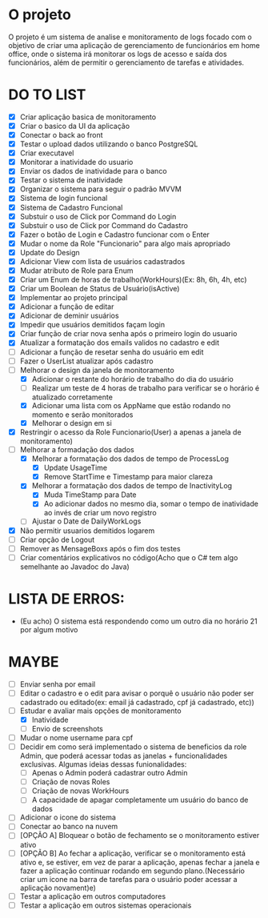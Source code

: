 ﻿# O projeto
O projeto é um sistema de analise e monitoramento de logs focado com o objetivo de criar uma aplicação de gerenciamento de funcionários em home office, onde o sistema irá monitorar os logs de acesso e saída dos funcionários, além de permitir o gerenciamento de tarefas e atividades.

# DO TO LIST
- [x] Criar aplicação basica de monitoramento
- [x] Criar o basico da UI da aplicação
- [x] Conectar o back ao front
- [x] Testar o upload dados utilizando o banco PostgreSQL
- [x] Criar executavel <!-- C:source\repos\TCC_WPF\TCC_WPF\bin\Release\net8.0-windows -->
- [x] Monitorar a inatividade do usuario
- [x] Enviar os dados de inatividade para o banco
- [x] Testar o sistema de inatividade
- [x] Organizar o sistema para seguir o padrão MVVM
- [x] Sistema de login funcional
- [x] Sistema de Cadastro Funcional
- [x] Substuir o uso de Click por Command do Login
- [x] Substuir o uso de Click por Command do Cadastro
- [x] Fazer o botão de Login e Cadastro funcionar com o Enter
- [x] Mudar o nome da Role "Funcionario" para algo mais apropriado
- [x] Update do Design
- [x] Adicionar View com lista de usuários cadastrados
- [x] Mudar atributo de Role para Enum
- [x] Criar um Enum de horas de trabalho(WorkHours)(Ex: 8h, 6h, 4h, etc)
- [x] Criar um Boolean de Status de Usuário(isActive)
- [x] Implementar ao projeto principal
- [x] Adicionar a função de editar
- [x] Adicionar de deminir usuários
- [x] Impedir que usuários demitidos façam login
- [x] Criar função de criar nova senha após o primeiro login do usuario
- [x] Atualizar a formatação dos emails validos no cadastro e edit
- [ ] Adicionar a função de resetar senha do usuário em edit
- [ ] Fazer o UserList atualizar após cadastro
- [ ] Melhorar o design da janela de monitoramento
	- [x] Adicionar o restante do horário de trabalho do dia do usuário
	- [ ] Realizar um teste de 4 horas de trabalho para verificar se o horário é atualizado corretamente 
	- [x] Adicionar uma lista com os AppName que estão rodando no momento e serão monitorados
	- [x] Melhorar o design em si
- [x] Restringir o acesso da Role Funcionario(User) a apenas a janela de monitoramento)
- [ ] Melhorar a formadação dos dados
	- [x] Melhorar a formatação dos dados de tempo de ProcessLog
		- [x] Update UsageTime
		- [x] Remove StartTime e Timestamp para maior clareza
	- [x] Melhorar a formatação dos dados de tempo de InactivityLog
		- [x] Muda TimeStamp para Date
		- [x] Ao adicionar dados no mesmo dia, somar o tempo de inatividade ao invés de criar um novo registro
	- [ ] Ajustar o Date de DailyWorkLogs
- [x] Não permitir usuarios demitidos logarem
- [ ] Criar opção de Logout
- [ ] Remover as MensageBoxs após o fim dos testes
- [ ] Criar comentários explicativos no código(Acho que o C# tem algo semelhante ao Javadoc do Java)

# LISTA DE ERROS:
- (Eu acho) O sistema está respondendo como um outro dia no horário 21 por algum motivo

# MAYBE
- [ ] Enviar senha por email
- [ ] Editar o cadastro e o edit para avisar o porquê o usuário não poder ser cadastrado ou editado(ex: email já cadastrado, cpf já cadastrado, etc))
- [ ] Estudar e avaliar mais opções de monitoramento
	- [x] Inatividade
	- [ ] Envio de screenshots
- [ ] Mudar o nome username para cpf
- [ ] Decidir em como será implementado o sistema de beneficios da role Admin, que poderá acessar todas as janelas + funcionalidades exclusivas. Algumas ideias dessas funionalidades: 
	- [ ] Apenas o Admin poderá cadastrar outro Admin
	- [ ] Criação de novas Roles
	- [ ] Criação de novas WorkHours
	- [ ] A capacidade de apagar completamente um usuário do banco de dados
- [ ] Adicionar o icone do sistema
- [ ] Conectar ao banco na nuvem
- [ ] [OPÇÃO A] Bloquear o botão de fechamento se o monitoramento estiver ativo
- [ ] [OPÇÃO B] Ao fechar a aplicação, verificar se o monitoramento está ativo e, se estiver, em vez de parar a aplicação, apenas fechar a janela e fazer a aplicação continuar rodando em segundo plano.(Necessário criar um icone na barra de tarefas para o usuário poder acessar a aplicação novament)e)
- [ ] Testar a aplicação em outros computadores
- [ ] Testar a aplicação em outros sistemas operacionais
